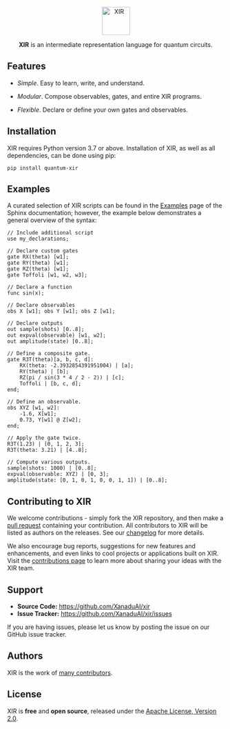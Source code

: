 <p align="center">
  <img height=65 alt="XIR" src="https://raw.githubusercontent.com/XanaduAI/xir/main/docs/_static/xir_title.svg">
</p>


<p align="center">
  <b>XIR</b> is an intermediate representation language for quantum circuits.
</p>

## Features

- *Simple*. Easy to learn, write, and understand.

- *Modular*. Compose observables, gates, and entire XIR programs.

- *Flexible*. Declare or define your own gates and observables.

## Installation

XIR requires Python version 3.7 or above. Installation of XIR, as well as all
dependencies, can be done using pip:

```console
pip install quantum-xir
```

## Examples

A curated selection of XIR scripts can be found in the [Examples](https://xir.readthedocs.io/en/latest/use/examples.html) page of the Sphinx documentation; however, the example below demonstrates a general overview of the syntax:

```
// Include additional script
use my_declarations;

// Declare custom gates
gate RX(theta) [w1];
gate RY(theta) [w1];
gate RZ(theta) [w1];
gate Toffoli [w1, w2, w3];

// Declare a function
func sin(x);

// Declare observables
obs X [w1]; obs Y [w1]; obs Z [w1];

// Declare outputs
out sample(shots) [0..8];
out expval(observable) [w1, w2];
out amplitude(state) [0..8];

// Define a composite gate.
gate R3T(theta)[a, b, c, d]:
    RX(theta: -2.3932854391951004) | [a];
    RY(theta) | [b];
    RZ(pi / sin(3 * 4 / 2 - 2)) | [c];
    Toffoli | [b, c, d];
end;

// Define an observable.
obs XYZ [w1, w2]:
    -1.6, X[w1];
    0.73, Y[w1] @ Z[w2];
end;

// Apply the gate twice.
R3T(1.23) | [0, 1, 2, 3];
R3T(theta: 3.21) | [4..8];

// Compute various outputs.
sample(shots: 1000) | [0..8];
expval(observable: XYZ) | [0, 3];
amplitude(state: [0, 1, 0, 1, 0, 0, 1, 1]) | [0..8];
```

## Contributing to XIR

We welcome contributions - simply fork the XIR repository, and then make a [pull
request](https://help.github.com/articles/about-pull-requests/) containing your
contribution. All contributors to XIR will be listed as authors on the releases.
See our [changelog](https://github.com/XanaduAI/xir/blob/main/.github/CHANGELOG.md)
for more details.

We also encourage bug reports, suggestions for new features and enhancements,
and even links to cool projects or applications built on XIR. Visit the [contributions
page](https://github.com/XanaduAI/xir/blob/main/.github/CONTRIBUTING.md)
to learn more about sharing your ideas with the XIR team.

## Support

- **Source Code:** https://github.com/XanaduAI/xir
- **Issue Tracker:** https://github.com/XanaduAI/xir/issues

If you are having issues, please let us know by posting the issue on our GitHub issue tracker.

## Authors

XIR is the work of [many contributors](https://github.com/XanaduAI/xir/graphs/contributors).

## License

XIR is **free** and **open source**, released under the
[Apache License, Version 2.0](https://www.apache.org/licenses/LICENSE-2.0).
